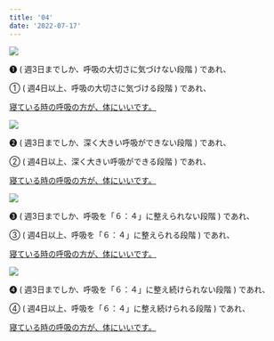 ```yaml
---
title: '04'
date: '2022-07-17'
---
```

![](/images/a_01_.jpg)

➊ ( 週3日までしか、呼吸の大切さに気づけない段階 ) であれ、

① ( 週4日以上、呼吸の大切さに気づける段階 ) であれ、

[寝ている時の呼吸の方が、体にいいです。]()

![](/images/a_02_.jpg)

➋ ( 週3日までしか、深く大きい呼吸ができない段階 ) であれ、

② ( 週4日以上、深く大きい呼吸ができる段階 ) であれ、

[寝ている時の呼吸の方が、体にいいです。]()

![](/images/a_03_.jpg)

➌ ( 週3日までしか、呼吸を「６：４」に整えられない段階 ) であれ、

③ ( 週4日以上、呼吸を「６：４」に整えられる段階 ) であれ、

[寝ている時の呼吸の方が、体にいいです。]()

![](/images/a_04_.jpg)

➍ ( 週3日までしか、呼吸を「６：４」に整え続けられない段階 ) であれ、

④ ( 週4日以上、呼吸を「６：４」に整え続けられる段階 ) であれ、

[寝ている時の呼吸の方が、体にいいです。]()
